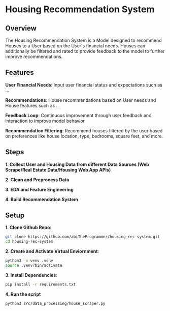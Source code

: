 # Housing Recommendation System

## Overview

The Housing Recommendation System is a Model designed to recommend Houses to a User based on the User's financial needs. Houses can additionally be filtered and rated to provide feedback to the model to further improve recommendations.

## Features

**User Financial Needs**: Input user financial status and expectations such as ...

**Recommendations**: House recommendations based on User needs and House features such as ...

**Feedback Loop**: Continuous improvement through user feedback and interaction to improve model behavior.

**Recommendation Filtering**: Recommend houses filtered by the user based on preferences like house location, type, bedrooms, square feet, and more.

## Steps

**1. Collect User and Housing Data from different Data Sources (Web Scrape/Real Estate Data/Housing Web App APIs)**

**2. Clean and Preprocess Data**

**3. EDA and Feature Engineering**

**4. Build Recommendation System**

## Setup

**1. Clone Github Repo**:

```sh
git clone https://github.com/abiTheProgrammer/housing-rec-system.git
cd housing-rec-system
```

**2. Create and Activate Virtual Enviornment**:

```sh
python3 -m venv .venv
source .venv/bin/activate
```

**3. Install Dependencies**:

```sh
pip install -r requirements.txt
```

**4. Run the script**

```sh
python3 src/data_processing/house_scraper.py
```
